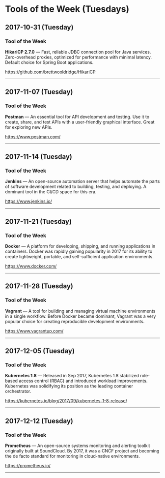 # Tools of the Week (Tuesdays)

## 2017-10-31 (Tuesday)

### Tool of the Week
**HikariCP 2.7.0** — Fast, reliable JDBC connection pool for Java services. Zero-overhead proxies, optimized for performance with minimal latency. Default choice for Spring Boot applications.

https://github.com/brettwooldridge/HikariCP

---

## 2017-11-07 (Tuesday)

### Tool of the Week
**Postman** — An essential tool for API development and testing. Use it to create, share, and test APIs with a user-friendly graphical interface. Great for exploring new APIs.

https://www.postman.com/

---

## 2017-11-14 (Tuesday)

### Tool of the Week
**Jenkins** — An open-source automation server that helps automate the parts of software development related to building, testing, and deploying. A dominant tool in the CI/CD space for this era.

https://www.jenkins.io/

---

## 2017-11-21 (Tuesday)

### Tool of the Week
**Docker** — A platform for developing, shipping, and running applications in containers. Docker was rapidly gaining popularity in 2017 for its ability to create lightweight, portable, and self-sufficient application environments.

https://www.docker.com/

---

## 2017-11-28 (Tuesday)

### Tool of the Week
**Vagrant** — A tool for building and managing virtual machine environments in a single workflow. Before Docker became dominant, Vagrant was a very popular choice for creating reproducible development environments.

https://www.vagrantup.com/

---

## 2017-12-05 (Tuesday)

### Tool of the Week
**Kubernetes 1.8** — Released in Sep 2017, Kubernetes 1.8 stabilized role-based access control (RBAC) and introduced workload improvements. Kubernetes was solidifying its position as the leading container orchestrator.

https://kubernetes.io/blog/2017/09/kubernetes-1-8-release/

---

## 2017-12-12 (Tuesday)

### Tool of the Week
**Prometheus** — An open-source systems monitoring and alerting toolkit originally built at SoundCloud. By 2017, it was a CNCF project and becoming the de facto standard for monitoring in cloud-native environments.

https://prometheus.io/

---

